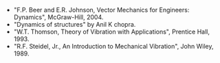 - "F.P. Beer and E.R. Johnson, Vector Mechanics for Engineers: Dynamics", McGraw-Hill, 2004.
- "Dynamics of structures" by Anil K chopra.
- "W.T. Thomson, Theory of Vibration with Applications", Prentice Hall, 1993.
- "R.F. Steidel, Jr., An Introduction to Mechanical Vibration", John Wiley, 1989.
